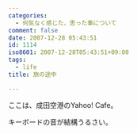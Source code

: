 ```yaml
---
categories:
  - 何気なく感じた、思った事について
comment: false
date: 2007-12-28 05:43:51
id: 1114
iso8601: 2007-12-28T05:43:51+09:00
tags:
  - life
title: 旅の途中

---
```


ここは、成田空港のYahoo! Cafe。

キーボードの音が結構うるさい。
